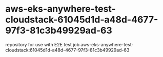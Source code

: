# aws-eks-anywhere-test-cloudstack-61045d1d-a48d-4677-97f3-81c3b49929ad-63
repository for use with E2E test job aws-eks-anywhere-test-cloudstack:61045d1d-a48d-4677-97f3-81c3b49929ad-63
